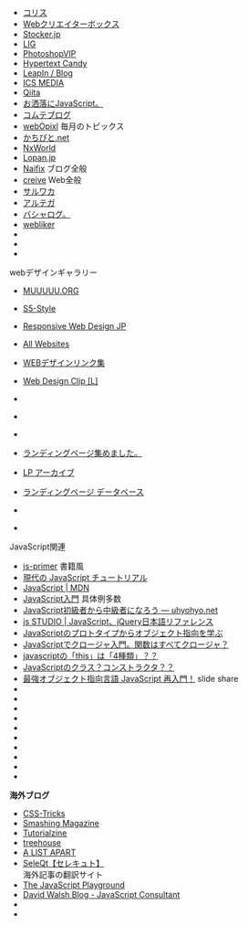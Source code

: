
- [コリス](https://coliss.com/)
- [Webクリエイターボックス](https://www.webcreatorbox.com/)
- [Stocker.jp](https://stocker.jp/diary/)
- [LIG](https://liginc.co.jp/web-development)
- [PhotoshopVIP](http://photoshopvip.net/)
- [Hypertext Candy](https://www.hypertextcandy.com/)
- [LeapIn / Blog](https://leap-in.com/ja/category/blog/blog-ja/)
- [ICS MEDIA](https://ics.media/)
- [Qiita](https://qiita.com/)
- [お洒落にJavaScript。](https://yukimonkey.com/)
- [コムテブログ](https://commte.net/)
- [webOpixl](https://www.webopixel.net/)
    毎月のトピックス
- [かちびと.net](http://kachibito.net/)
- [NxWorld](https://www.nxworld.net/)
- [Lopan.jp](https://lopan.jp/)
- [Naifix](https://naifix.com/)
    ブログ全般
- [creive](https://creive.me/)
    Web全般
- [サルワカ](https://saruwakakun.com/)
- [アルテガ](https://arutega.jp/)
- [バシャログ。](http://bashalog.c-brains.jp/)
- [webliker](https://webliker.info/)
- []()
- []()
- []()



webデザインギャラリー
- [MUUUUU.ORG](https://muuuuu.org/)
- [S5-Style](https://bm.s5-style.com/)
- [Responsive Web Design JP](https://responsive-jp.com/)
- [All Websites](https://www.siteinspire.com/websites)
- [WEBデザインリンク集](http://gooddesignweb.com/)
- [Web Design Clip [L] ](https://lp.webdesignclip.com/)
- []()
- []()
- []()

- [ランディングページ集めました。](http://lp-web.com/)
- [LP アーカイブ](https://rdlp.jp/lp-archive)
- [ランディングページ データベース](http://www.lp-db.com/)
- []()
- []()





JavaScript関連
- [js-primer](https://jsprimer.net/)
    書籍風
- [現代の JavaScript チュートリアル](https://ja.javascript.info/)
- [JavaScript | MDN](https://developer.mozilla.org/ja/docs/Web/JavaScript)
- [JavaScript入門](http://www.pori2.net/js/index.html)
    具体例多数
- [JavaScript初級者から中級者になろう — uhyohyo.net](https://uhyohyo.net/javascript/index.html)
- [js STUDIO | JavaScript、jQuery日本語リファレンス](http://js.studio-kingdom.com/)
- [JavaScriptのプロトタイプからオブジェクト指向を学ぶ](https://qiita.com/takeharu/items/809114f943208aaf55b3)
- [JavaScriptでクロージャ入門。関数はすべてクロージャ？](https://qiita.com/takeharu/items/4975031faf6f7baf077a)
- [javascriptの「this」は「4種類」？？](https://qiita.com/takeharu/items/9935ce476a17d6258e27)
- [JavaScriptのクラス？コンストラクタ？？](https://qiita.com/takeharu/items/010752b1427773558f7c)
- [最強オブジェクト指向言語 JavaScript 再入門！](https://www.slideshare.net/yuka2py/javascript-23768378)
    slide share
- []()
- []()
- []()
- []()
- []()
- []()
- []()
- []()
- []()
- []()




**海外ブログ**
- [CSS-Tricks](https://css-tricks.com/)
- [Smashing Magazine](https://www.smashingmagazine.com/)
- [Tutorialzine](https://tutorialzine.com/)
- [treehouse](https://blog.teamtreehouse.com/)
- [A LIST APART](https://alistapart.com/)
- [SeleQt【セレキュト】](https://www.seleqt.net/)  
海外記事の翻訳サイト
- [The JavaScript Playground](https://javascriptplayground.com/)
- [David Walsh Blog - JavaScript Consultant](https://davidwalsh.name/)
- []()
- []()

